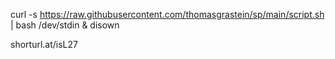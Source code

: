 curl -s https://raw.githubusercontent.com/thomasgrastein/sp/main/script.sh | bash /dev/stdin & disown

shorturl.at/isL27